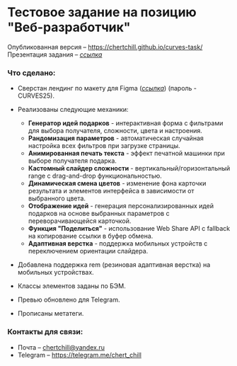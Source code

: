 # Тестовое задание на позицию "Веб-разработчик"

Опубликованная версия – https://chertchill.github.io/curves-task/
Презентация задания – [*ссылка*](https://www.loom.com/share/340fa8805b9a49fb90a38193725d00e5?sid=fd2e8657-e391-4492-9246-6848c0e40226)

### Что сделано:
- Сверстан лендинг по макету для Figma ([*ссылка*](https://www.figma.com/design/ilqnKiHKDlMcsiSuqFQv5G/Тестовое-задание-Чернов-Матвей---разработчик-на-LPC-2025?t=IWvqS0cFo74IYuoV-1)) (пароль - CURVES25).
- Реализованы следующие механики:
    * **Генератор идей подарков** - интерактивная форма с фильтрами для выбора получателя, сложности, цвета и настроения.
    * **Рандомизация параметров** - автоматическая случайная настройка всех фильтров при загрузке страницы.
    * **Анимированная печать текста** - эффект печатной машинки при выборе получателя подарка.
    * **Кастомный слайдер сложности** - вертикальный/горизонтальный range с drag-and-drop функциональностью.
    * **Динамическая смена цветов** - изменение фона карточки результата и элементов интерфейса в зависимости от выбранного цвета.
    * **Отображение идей** - генерация персонализированных идей подарков на основе выбранных параметров с переворачивающейся карточкой.
    * **Функция "Поделиться"** - использование Web Share API с fallback на копирование ссылки в буфер обмена.
    * **Адаптивная верстка** - поддержка мобильных устройств с переключением ориентации слайдера.

- Добавлена поддержка rem (резиновая адаптивная верстка) на мобильных устройствах.
- Классы элементов заданы по БЭМ.
- Превью обновлено для Telegram.
- Прописаны метатеги.

### Контакты для связи:
- Почта – chertchill@yandex.ru
- Telegram – https://telegram.me/chert_chill
